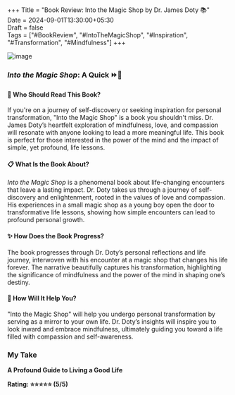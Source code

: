 +++
Title = "Book Review: Into the Magic Shop by Dr. James Doty 📚"  
Date = 2024-09-01T13:30:00+05:30  
Draft = false  
Tags = ["#BookReview", "#IntoTheMagicShop", "#Inspiration", "#Transformation", "#Mindfulness"]
+++

![image](IntoTheMagicshop.jpg)

### *Into the Magic Shop*: A Quick ⏩📖

#### 🌟 Who Should Read This Book?

If you're on a journey of self-discovery or seeking inspiration for personal transformation, "Into the Magic Shop" is a book you shouldn't miss. Dr. James Doty’s heartfelt exploration of mindfulness, love, and compassion will resonate with anyone looking to lead a more meaningful life. This book is perfect for those interested in the power of the mind and the impact of simple, yet profound, life lessons.

#### 📋 What Is the Book About?

*Into the Magic Shop* is a phenomenal book about life-changing encounters that leave a lasting impact. Dr. Doty takes us through a journey of self-discovery and enlightenment, rooted in the values of love and compassion. His experiences in a small magic shop as a young boy open the door to transformative life lessons, showing how simple encounters can lead to profound personal growth.

#### ✨ How Does the Book Progress?

The book progresses through Dr. Doty’s personal reflections and life journey, interwoven with his encounter at a magic shop that changes his life forever. The narrative beautifully captures his transformation, highlighting the significance of mindfulness and the power of the mind in shaping one’s destiny.

#### 📝 How Will It Help You?

"Into the Magic Shop" will help you undergo personal transformation by serving as a mirror to your own life. Dr. Doty’s insights will inspire you to look inward and embrace mindfulness, ultimately guiding you toward a life filled with compassion and self-awareness.

### My Take

**A Profound Guide to Living a Good Life**

**Rating: ⭐⭐⭐⭐⭐ (5/5)**



